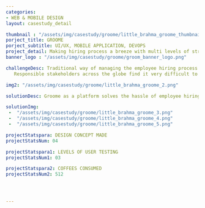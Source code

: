 ```yaml
---
categories:
- WEB & MOBILE DESIGN
layout: casestudy_detail

thumbnail : "/assets/img/casestudy/groome/little_brahma_groome_thumbnail.png"
porject_title: GROOME
porject_subtitle: UI/UX, MOBILE APPLICATION, DEVOPS
project_detail: Making hiring process a breeze with multi levels of streamlined process with intuitive UI and non compromising UX.
banner_logo : "/assets/img/casestudy/groome/groom_banner_logo.png"

challengeDesc: Traditional way of managing the employee hiring process on large scale organizations are always a tedious task.
   Responsible stakeholders across the globe find it very difficult to manage all the datas that are overflowing around them. It's the era of automation and we still did not had any viable products/platforms to reduce the manpower going into that heap of process. To handle this data and make the hiring process more smoother we came up with Groome.

img2: "/assets/img/casestudy/groome/little_brahma_groome_2.png"

solutionDesc: Groome as a platform solves the hassle of employee hiring process across the globe. Its sleek and clean UI makes all kinds of stakeholders or people functioning at any levels easy to understand and use. The perfect UX makes the platform intuitive and more streamlined than ever before. All together the woes of the hiring officials has come to an end.

solutionImg:
 -  "/assets/img/casestudy/groome/little_brahma_groome_3.png"
 -  "/assets/img/casestudy/groome/little_brahma_groome_4.png"
 -  "/assets/img/casestudy/groome/little_brahma_groome_5.png"

projectStatspara: DESIGN CONCEPT MADE
projectStatsNum: 04

projectStatspara1: LEVELS OF USER TESTING
projectStatsNum1: 03

projectStatspara2: COFFEES CONSUMED
projectStatsNum2: 512




---
```



